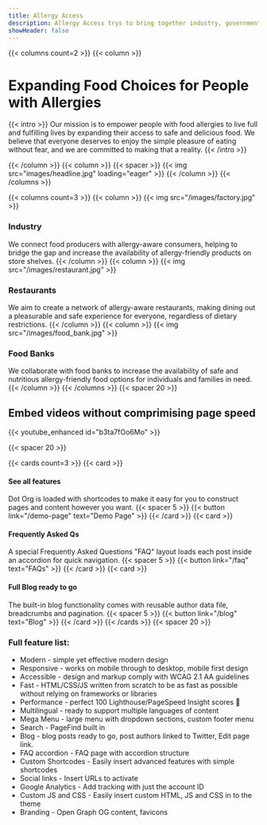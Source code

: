 ```yaml
---
title: Allergy Access
description: Allergy Access trys to bring together industry, government and charities to help open access to more allergy foods. 
showHeader: false
---
```


{{< columns count=2 >}}
{{< column >}}
# Expanding Food Choices for People with Allergies

{{< intro >}}
Our mission is to empower people with food allergies to live full and fulfilling lives by expanding their access to safe and delicious food. We believe that everyone deserves to enjoy the simple pleasure of eating without fear, and we are committed to making that a reality.
{{< /intro >}}

{{< /column >}}
{{< column >}}
{{< spacer >}}
{{< img src="images/headline.jpg" loading="eager" >}}
{{< /column >}}
{{< /columns >}}

{{< columns count=3 >}}
{{< column >}}
{{< img src="/images/factory.jpg" >}}
### Industry
We connect food producers with allergy-aware consumers, helping to bridge the gap and increase the availability of allergy-friendly products on store shelves.
{{< /column >}}
{{< column >}}
{{< img src="/images/restaurant.jpg" >}}
### Restaurants
We aim to create a network of allergy-aware restaurants, making dining out a pleasurable and safe experience for everyone, regardless of dietary restrictions.
{{< /column >}}
{{< column >}}
{{< img src="/images/food_bank.jpg" >}}
### Food Banks
We collaborate with food banks to increase the availability of safe and nutritious allergy-friendly food options for individuals and families in need.
{{< /column >}}
{{< /columns >}}
{{< spacer 20 >}}
## Embed videos without comprimising page speed

{{< youtube_enhanced id="b3ta7fOo6Mo" >}}

{{< spacer 20 >}}

{{< cards count=3 >}}
{{< card >}}
#### See all features
Dot Org is loaded with shortcodes to make it easy for you to construct pages and content however you want.
{{< spacer 5 >}}
{{< button link="/demo-page" text="Demo Page" >}}
{{< /card >}}
{{< card >}}
#### Frequently Asked Qs
A special Frequently Asked Questions "FAQ" layout loads each post inside an accordion for quick navigation.
{{< spacer 5 >}}
{{< button link="/faq" text="FAQs" >}}
{{< /card >}}
{{< card >}}
#### Full Blog ready to go
The built-in blog functionality comes with reusable author data file, breadcrumbs and pagination.
{{< spacer 5 >}}
{{< button link="/blog" text="Blog" >}}
{{< /card >}}
{{< /cards >}}
{{< spacer 20 >}}

### Full feature list:

- Modern - simple yet effective modern design
- Responsive - works on mobile through to desktop, mobile first design
- Accessible - design and markup comply with WCAG 2.1 AA guidelines
- Fast - HTML/CSS/JS written from scratch to be as fast as possible without relying on frameworks or libraries
- Performance - perfect 100 Lighthouse/PageSpeed Insight scores :rocket:
- Multilingual - ready to support multiple languages of content
- Mega Menu - large menu with dropdown sections, custom footer menu
- Search - PageFind built in
- Blog - blog posts ready to go, post authors linked to Twitter, Edit page link.
- FAQ accordion - FAQ page with accordion structure
- Custom Shortcodes - Easily insert advanced features with simple shortcodes
- Social links - Insert URLs to activate
- Google Analytics - Add tracking with just the account ID
- Custom JS and CSS - Easily insert custom HTML, JS and CSS in to the theme
- Branding - Open Graph OG content, favicons